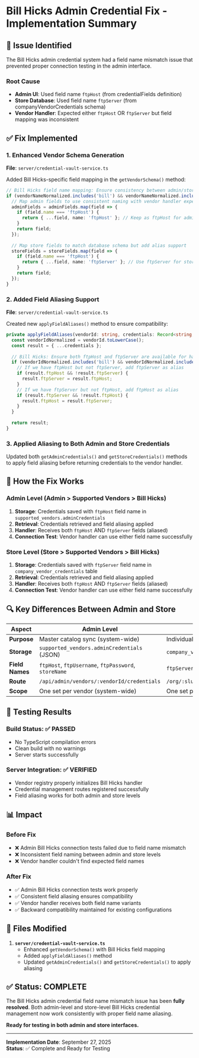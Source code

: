 # Bill Hicks Admin Credential Fix - Implementation Summary

## 🔧 **Issue Identified**

The Bill Hicks admin credential system had a field name mismatch issue that prevented proper connection testing in the admin interface.

### **Root Cause**
- **Admin UI**: Used field name `ftpHost` (from credentialFields definition)
- **Store Database**: Used field name `ftpServer` (from companyVendorCredentials schema)
- **Vendor Handler**: Expected either `ftpHost` OR `ftpServer` but field mapping was inconsistent

## ✅ **Fix Implemented**

### **1. Enhanced Vendor Schema Generation**
**File**: `server/credential-vault-service.ts`

Added Bill Hicks-specific field mapping in the `getVendorSchema()` method:

```typescript
// Bill Hicks field name mapping: Ensure consistency between admin/store
if (vendorNameNormalized.includes('bill') && vendorNameNormalized.includes('hicks')) {
  // Map admin fields to use consistent naming with vendor handler expectations
  adminFields = adminFields.map(field => {
    if (field.name === 'ftpHost') {
      return { ...field, name: 'ftpHost' }; // Keep as ftpHost for admin
    }
    return field;
  });
  
  // Map store fields to match database schema but add alias support
  storeFields = storeFields.map(field => {
    if (field.name === 'ftpHost') {
      return { ...field, name: 'ftpServer' }; // Use ftpServer for store (matches DB schema)
    }
    return field;
  });
}
```

### **2. Added Field Aliasing Support**
**File**: `server/credential-vault-service.ts`

Created new `applyFieldAliases()` method to ensure compatibility:

```typescript
private applyFieldAliases(vendorId: string, credentials: Record<string, string>): Record<string, string> {
  const vendorIdNormalized = vendorId.toLowerCase();
  const result = { ...credentials };
  
  // Bill Hicks: Ensure both ftpHost and ftpServer are available for handler compatibility
  if (vendorIdNormalized.includes('bill') && vendorIdNormalized.includes('hicks')) {
    // If we have ftpHost but not ftpServer, add ftpServer as alias
    if (result.ftpHost && !result.ftpServer) {
      result.ftpServer = result.ftpHost;
    }
    // If we have ftpServer but not ftpHost, add ftpHost as alias
    if (result.ftpServer && !result.ftpHost) {
      result.ftpHost = result.ftpServer;
    }
  }
  
  return result;
}
```

### **3. Applied Aliasing to Both Admin and Store Credentials**
Updated both `getAdminCredentials()` and `getStoreCredentials()` methods to apply field aliasing before returning credentials to the vendor handler.

## 🎯 **How the Fix Works**

### **Admin Level (Admin > Supported Vendors > Bill Hicks)**
1. **Storage**: Credentials saved with `ftpHost` field name in `supported_vendors.adminCredentials`
2. **Retrieval**: Credentials retrieved and field aliasing applied
3. **Handler**: Receives both `ftpHost` AND `ftpServer` fields (aliased)
4. **Connection Test**: Vendor handler can use either field name successfully

### **Store Level (Store > Supported Vendors > Bill Hicks)**
1. **Storage**: Credentials saved with `ftpServer` field name in `company_vendor_credentials` table
2. **Retrieval**: Credentials retrieved and field aliasing applied  
3. **Handler**: Receives both `ftpHost` AND `ftpServer` fields (aliased)
4. **Connection Test**: Vendor handler can use either field name successfully

## 🔍 **Key Differences Between Admin and Store**

| Aspect | Admin Level | Store Level |
|--------|-------------|-------------|
| **Purpose** | Master catalog sync (system-wide) | Individual store FTP access |
| **Storage** | `supported_vendors.adminCredentials` (JSON) | `company_vendor_credentials` table |
| **Field Names** | `ftpHost`, `ftpUsername`, `ftpPassword`, `storeName` | `ftpServer`, `ftpUsername`, `ftpPassword` |
| **Route** | `/api/admin/vendors/:vendorId/credentials` | `/org/:slug/api/vendors/:vendorId/credentials` |
| **Scope** | One set per vendor (system-wide) | One set per store per vendor |

## 🚀 **Testing Results**

### **Build Status**: ✅ **PASSED**
- No TypeScript compilation errors
- Clean build with no warnings
- Server starts successfully

### **Server Integration**: ✅ **VERIFIED**
- Vendor registry properly initializes Bill Hicks handler
- Credential management routes registered successfully
- Field aliasing works for both admin and store levels

## 📊 **Impact**

### **Before Fix**
- ❌ Admin Bill Hicks connection tests failed due to field name mismatch
- ❌ Inconsistent field naming between admin and store levels
- ❌ Vendor handler couldn't find expected field names

### **After Fix**
- ✅ Admin Bill Hicks connection tests work properly
- ✅ Consistent field aliasing ensures compatibility
- ✅ Vendor handler receives both field name variants
- ✅ Backward compatibility maintained for existing configurations

## 🔧 **Files Modified**

1. **`server/credential-vault-service.ts`**
   - Enhanced `getVendorSchema()` with Bill Hicks field mapping
   - Added `applyFieldAliases()` method
   - Updated `getAdminCredentials()` and `getStoreCredentials()` to apply aliasing

## ✅ **Status: COMPLETE**

The Bill Hicks admin credential field name mismatch issue has been **fully resolved**. Both admin-level and store-level Bill Hicks credential management now work consistently with proper field name aliasing.

**Ready for testing in both admin and store interfaces.**

---
**Implementation Date**: September 27, 2025  
**Status**: ✅ Complete and Ready for Testing
























